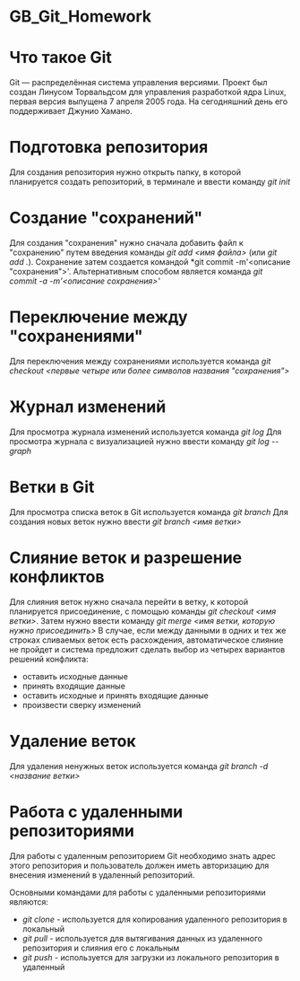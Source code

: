 # GB_Git_Homework

# Что такое Git
Git  — распределённая система управления версиями. Проект был создан Линусом Торвальдсом для управления разработкой ядра Linux, первая версия выпущена 7 апреля 2005 года. На сегодняшний день его поддерживает Джунио Хамано.

# Подготовка репозитория
Для создания репозитория нужно открыть папку, в которой планируется создать репозиторий, в терминале и ввести команду *git init*

# Создание "сохранений"
Для создания "сохранения" нужно сначала добавить файл к "сохранению" путем введения команды *git add <имя файла>* (или *git add .*). Сохранение затем создается командой *git commit -m'<описание "сохранения">'.
Альтернативным способом является команда *git commit -a -m'<описание сохранения>'*

# Переключение между "сохранениями"
Для переключения между сохранениями используется команда *git checkout <первые четыре или более символов названия "сохранения">*

# Журнал изменений
Для просмотра журнала изменений используется команда *git log*
Для просмотра журнала с визуализацией нужно ввести команду *git log --graph*

# Ветки в Git
Для проcмотра списка веток в Git используется команда *git branch*
Для создания новых веток нужно ввести *git branch <имя ветки>*

# Слияние веток и разрешение конфликтов
Для слияния веток нужно сначала перейти в ветку, к которой планируется присоединение, с помощью команды *git checkout <имя ветки>*. Затем нужно ввести команду *git merge <имя ветки, которую нужно присоединить>*
В случае, если между данными в одних и тех же строках сливаемых веток есть расхождения, автоматическое слияние не пройдет и система предложит сделать выбор из четырех вариантов решений конфликта:
* оставить исходные данные
* принять входящие данные
* оставить исходные и принять входящие данные
* произвести сверку изменений

# Удаление веток
Для удаления ненужных веток используется команда *git branch -d <название ветки>*

# Работа с удаленными репозиториями
Для работы с удаленным репозиторием Git необходимо знать адрес этого репозитория и пользователь должен иметь авторизацию для внесения изменений в удаленный репозиторий.

Основными командами для работы с удаленными репозиториями являются:
* *git clone* - используется для копирования удаленного репозитория в локальный
* *git pull* - используется для вытягивания данных из удаленного репозитория и слияния его с локальным
* *git push* - используется для загрузки из локального репозитория в удаленный